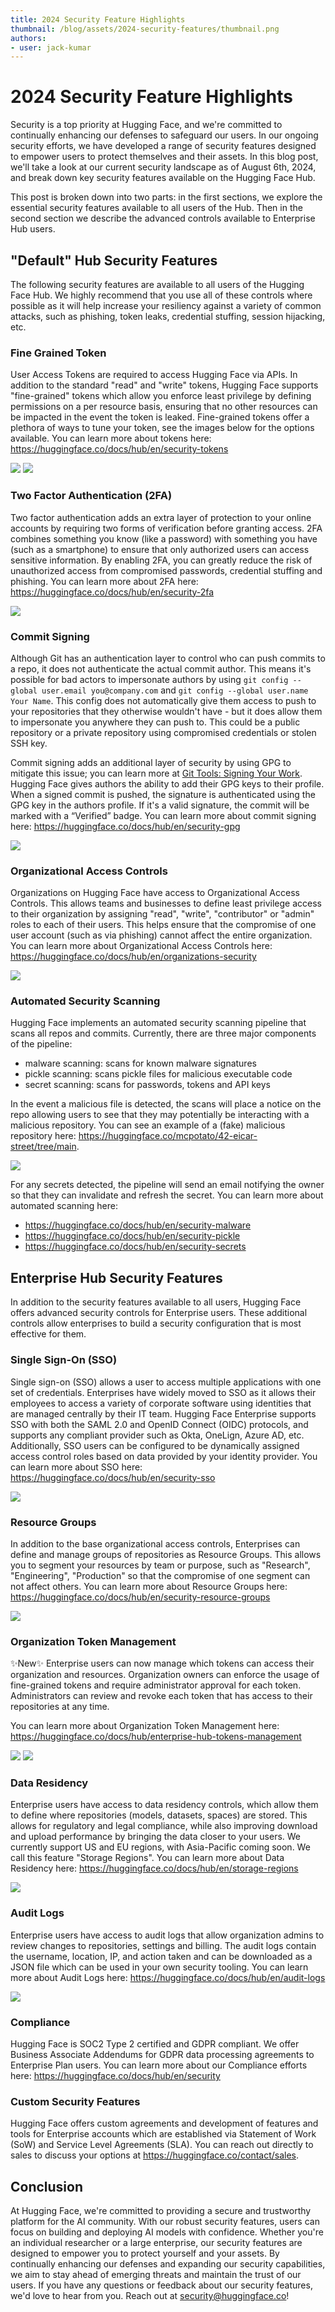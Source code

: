 ```yaml
---
title: 2024 Security Feature Highlights
thumbnail: /blog/assets/2024-security-features/thumbnail.png
authors:
- user: jack-kumar
---
```


# 2024 Security Feature Highlights

Security is a top priority at Hugging Face, and we're committed to continually enhancing our defenses to safeguard our users. In our ongoing security efforts, we have developed a range of security features designed to empower users to protect themselves and their  assets. In this blog post, we'll take a look at our current security landscape as of August 6th, 2024, and break down key security features available on the Hugging Face Hub. 

This post is broken down into two parts: in the first sections, we explore the essential security features available to all users of the Hub. Then in the second section we describe the advanced controls available to Enterprise Hub users.

## "Default" Hub Security Features
The following security features are available to all users of the Hugging Face Hub. We highly recommend that you use all of these controls where possible as it will help increase your resiliency against a variety of common attacks, such as phishing, token leaks, credential stuffing, session hijacking, etc.

### Fine Grained Token
User Access Tokens are required to access Hugging Face via APIs. In addition to the standard "read" and "write" tokens, Hugging Face supports "fine-grained" tokens which allow you enforce least privilege by defining permissions on a per resource basis, ensuring that no other resources can be impacted in the event the token is leaked. Fine-grained tokens offer a plethora of ways to tune your token, see the images below for the options available. You can learn more about tokens here: https://huggingface.co/docs/hub/en/security-tokens 

![](https://huggingface.co/datasets/huggingface/documentation-images/resolve/main/blog/2024-security-features/fine-grained-tokens-1.png)
![](https://huggingface.co/datasets/huggingface/documentation-images/resolve/main/blog/2024-security-features/fine-grained-tokens-2.png)

### Two Factor Authentication (2FA)
Two factor authentication adds an extra layer of protection to your online accounts by requiring two forms of verification before granting access. 2FA combines something you know (like a password) with something you have (such as a smartphone) to ensure that only authorized users can access sensitive information. By enabling 2FA, you can greatly reduce the risk of unauthorized access from compromised passwords, credential stuffing and phishing. You can learn more about 2FA here: https://huggingface.co/docs/hub/en/security-2fa 

![](https://huggingface.co/datasets/huggingface/documentation-images/resolve/main/blog/2024-security-features/2fa.png)

### Commit Signing
Although Git has an authentication layer to control who can push commits to a repo, it does not authenticate the actual commit author. This means it's possible for bad actors to impersonate authors by using `git config --global user.email you@company.com` and `git config --global user.name Your Name`. This config does not automatically give them access to push to your repositories that they otherwise wouldn't have - but it does allow them to impersonate you anywhere they can push to. This could be a public repository or a private repository using compromised credentials or stolen SSH key.  

Commit signing adds an additional layer of security by using GPG to mitigate this issue; you can learn more at [Git Tools: Signing Your Work](https://git-scm.com/book/en/v2/Git-Tools-Signing-Your-Work). Hugging Face gives authors the ability to add their GPG keys to their profile. When a signed commit is pushed, the signature is authenticated using the GPG key in the authors profile. If it's a valid signature, the commit will be marked with a “Verified” badge. You can learn more about commit signing here: https://huggingface.co/docs/hub/en/security-gpg 

![](https://huggingface.co/datasets/huggingface/documentation-images/resolve/main/blog/2024-security-features/commit-signing.png)

### Organizational Access Controls
Organizations on Hugging Face have access to Organizational Access Controls. This allows teams and businesses to define least privilege access to their organization by assigning "read", "write", "contributor" or "admin" roles to each of their users. This helps ensure that the compromise of one user account (such as via phishing) cannot affect the entire organization. You can learn more about Organizational Access Controls here: https://huggingface.co/docs/hub/en/organizations-security 

![](https://huggingface.co/datasets/huggingface/documentation-images/resolve/main/blog/2024-security-features/organizational-access-controls.png)

### Automated Security Scanning
Hugging Face implements an automated security scanning pipeline that scans all repos and commits. Currently, there are three major components of the pipeline:
- malware scanning: scans for known malware signatures
- pickle scanning: scans pickle files for malicious executable code
- secret scanning: scans for passwords, tokens and API keys

In the event a malicious file is detected, the scans will place a notice on the repo allowing users to see that they may potentially be interacting with a malicious repository. You can see an example of a (fake) malicious repository here: https://huggingface.co/mcpotato/42-eicar-street/tree/main. 

![](https://huggingface.co/datasets/huggingface/documentation-images/resolve/main/blog/2024-security-features/security-scanning.png)

For any secrets detected, the pipeline will send an email notifying the owner so that they can invalidate and refresh the secret. You can learn more about automated scanning here: 
- https://huggingface.co/docs/hub/en/security-malware 
- https://huggingface.co/docs/hub/en/security-pickle 
- https://huggingface.co/docs/hub/en/security-secrets 

## Enterprise Hub Security Features
In addition to the security features available to all users, Hugging Face offers advanced security controls for Enterprise users. These additional controls allow enterprises to build a security configuration that is most effective for them.

### Single Sign-On (SSO)
Single sign-on (SSO) allows a user to access multiple applications with one set of credentials. Enterprises have widely moved to SSO as it allows their employees to access a variety of corporate software using identities that are managed centrally by their IT team. Hugging Face Enterprise supports SSO with both the SAML 2.0 and OpenID Connect (OIDC) protocols, and supports any compliant provider such as Okta, OneLign, Azure AD, etc. Additionally, SSO users can be configured to be dynamically assigned access control roles based on data provided by your identity provider. You can learn more about SSO here: https://huggingface.co/docs/hub/en/security-sso 

![](https://huggingface.co/datasets/huggingface/documentation-images/resolve/main/blog/2024-security-features/sso.png)

### Resource Groups
In addition to the base organizational access controls, Enterprises can define and manage groups of repositories as Resource Groups. This allows you to segment your resources by team or purpose, such as "Research", "Engineering", "Production" so that the compromise of one segment can not affect others. You can learn more about Resource Groups here: https://huggingface.co/docs/hub/en/security-resource-groups 

![](https://huggingface.co/datasets/huggingface/documentation-images/resolve/main/blog/2024-security-features/resource-groups.png)

### Organization Token Management
✨New✨ Enterprise users can now manage which tokens can access their organization and resources. Organization owners can enforce the usage of fine-grained tokens and require administrator approval for each token. Administrators can review and revoke each token that has access to their repositories at any time.

You can learn more about Organization Token Management here: https://huggingface.co/docs/hub/enterprise-hub-tokens-management

![](https://huggingface.co/datasets/huggingface/documentation-images/resolve/main/blog/2024-security-features/organizational-token-management-1.png)
![](https://huggingface.co/datasets/huggingface/documentation-images/resolve/main/blog/2024-security-features/organizational-token-management-2.png)

### Data Residency
Enterprise users have access to data residency controls, which allow them to define where repositories (models, datasets, spaces) are stored. This allows for regulatory and legal compliance, while also improving download and upload performance by bringing the data closer to your users. We currently support US and EU regions, with Asia-Pacific coming soon. We call this feature "Storage Regions". You can learn more about Data Residency here: https://huggingface.co/docs/hub/en/storage-regions 

![](https://huggingface.co/datasets/huggingface/documentation-images/resolve/main/blog/2024-security-features/data-residency.png)

### Audit Logs
Enterprise users have access to audit logs that allow organization admins to review changes to repositories, settings and billing. The audit logs contain the username, location, IP, and action taken and can be downloaded as a JSON file which can be used in your own security tooling. You can learn more about Audit Logs here: https://huggingface.co/docs/hub/en/audit-logs 

![](https://huggingface.co/datasets/huggingface/documentation-images/resolve/main/blog/2024-security-features/audit-log.png)

### Compliance
Hugging Face is SOC2 Type 2 certified and GDPR compliant. We offer Business Associate Addendums for GDPR data processing agreements to Enterprise Plan users. You can learn more about our Compliance efforts here: https://huggingface.co/docs/hub/en/security

### Custom Security Features
Hugging Face offers custom agreements and development of features and tools for Enterprise accounts which are established via Statement of Work (SoW) and Service Level Agreements (SLA). You can reach out directly to sales to discuss your options at https://huggingface.co/contact/sales.

## Conclusion
At Hugging Face, we're committed to providing a secure and trustworthy platform for the AI community. With our robust security features, users can focus on building and deploying AI models with confidence. Whether you're an individual researcher or a large enterprise, our security features are designed to empower you to protect yourself and your assets. By continually enhancing our defenses and expanding our security capabilities, we aim to stay ahead of emerging threats and maintain the trust of our users. If you have any questions or feedback about our security features, we'd love to hear from you. Reach out at security@huggingface.co!
